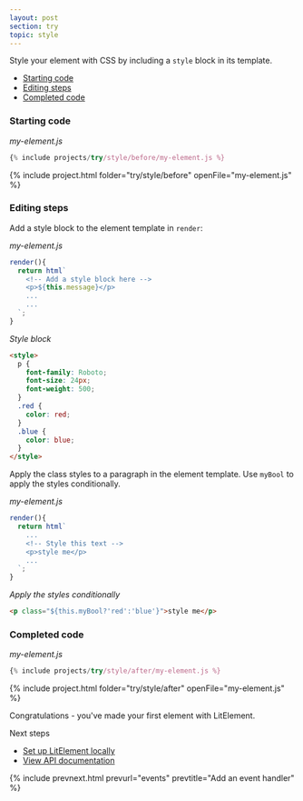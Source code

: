 ```yaml
---
layout: post
section: try
topic: style
---
```


Style your element with CSS by including a `style` block in its template. 

* [Starting code](#start)
* [Editing steps](#edit)
* [Completed code](#completed)

<a name="start">

### Starting code

_my-element.js_

```js
{% include projects/try/style/before/my-element.js %}
```

{% include project.html folder="try/style/before" openFile="my-element.js" %}

<a name="edit">

### Editing steps

Add a style block to the element template in `render`:

_my-element.js_

```js
render(){
  return html`
    <!-- Add a style block here -->
    <p>${this.message}</p>
    ...
    ...
  `;
}
```

_Style block_

```html
<style>
  p {
    font-family: Roboto;
    font-size: 24px;
    font-weight: 500;
  }
  .red {
    color: red;
  }
  .blue {
    color: blue;
  }
</style>
```

Apply the class styles to a paragraph in the element template. Use `myBool` to apply the styles conditionally.

_my-element.js_

```js
render(){
  return html`
    ...
    <!-- Style this text --> 
    <p>style me</p>
    ...
  `;
}
```

_Apply the styles conditionally_

```html
<p class="${this.myBool?'red':'blue'}">style me</p>
```

<a name="completed">

### Completed code

_my-element.js_

```js
{% include projects/try/style/after/my-element.js %}
```

{% include project.html folder="try/style/after" openFile="my-element.js" %}

Congratulations - you've made your first element with LitElement.

Next steps

* [Set up LitElement locally](/tools/setup)
* [View API documentation](/docs/index)

{% include prevnext.html prevurl="events" prevtitle="Add an event handler" %}
